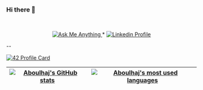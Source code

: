 ### Hi there 👋

<!--
**ALI-Bou55/ALI-Bou55** is a ✨ _special_ ✨ repository because its `README.md` (this file) appears on your GitHub profile.

Here are some ideas to get you started:

- 🔭 I’m currently working on ...
- 🌱 I’m currently learning ...
- 👯 I’m looking to collaborate on ...
- 🤔 I’m looking for help with ...
- 💬 Ask me about ...
- 📫 How to reach me: ...
- 😄 Pronouns: ...
- ⚡ Fun fact: ...
-->
<br/>
<p align="center">
	<a href="#">
		<img alt="Ask Me Anything" src="https://img.shields.io/badge/-Ask_me_anything-blueviolet?style=flat&logo=Gmail&logoColor=white&link=mailto:mmasstou@student.1337.ma" />
	</a>
	<span> * </span>
	<a href="#">
		<img alt="Linkedin Profile" src="https://img.shields.io/badge/-Linkedin_Profile-0072b1?style=flat&logo=Linkedin&logoColor=white&link=#" />
	</a>
</p>
--

[![42 Profile Card](https://1337-readme.vercel.app/api/profile?cursus=42&dark=true&login=aboulhaj)](https://github.com/ALI-Bou55)

| [![Aboulhaj's GitHub stats](https://github-readme-stats-eight-virid.vercel.app/api?username=ALI-Bou55&count_private=true&theme=calm&show_icons=true)](https://github.com/Ali-Bou55?tab=repositories) | [![Aboulhaj's most used languages](https://github-readme-stats.vercel.app/api/top-langs/?username=ALI-Bou55&layout=compact&hide_border=true&theme=jolly)](https://github.com/ALI-Bou55?tab=repositories) |
|:-:|:-:|

